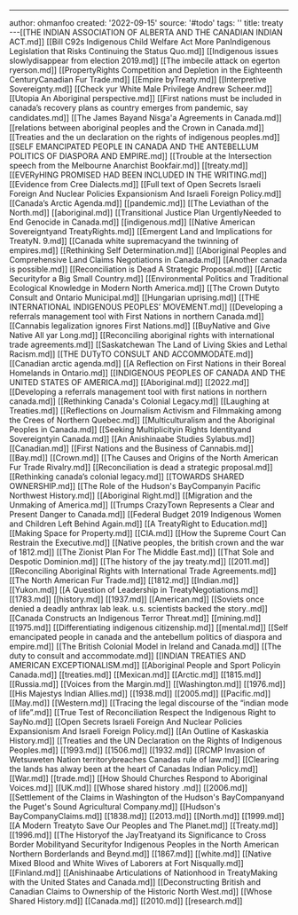 ---
author: ohmanfoo
created: '2022-09-15'
source: '#todo'
tags: ''
title: treaty
---[[THE INDIAN ASSOCIATION OF ALBERTA AND THE CANADIAN INDIAN ACT.md]]
[[Bill C92s Indigenous Child Welfare Act More PanIndigenous Legislation that Risks Continuing the Status Quo.md]]
[[Indigenous issues slowlydisappear from election 2019.md]]
[[The imbecile attack on egerton ryerson.md]]
[[PropertyRights Competition and Depletion in the Eighteenth CenturyCanadian Fur Trade.md]]
[[Empire byTreaty.md]]
[[Interpretive Sovereignty.md]]
[[Check yur White Male Privilege Andrew Scheer.md]]
[[Utopia An Aboriginal perspective.md]]
[[First nations must be included in canada’s recovery plans as country emerges from pandemic, say candidates.md]]
[[The James Bayand Nisg̲a'a Agreements in Canada.md]]
[[relations between aboriginal peoples and the Crown in Canada.md]]
[[Treaties and the un declaration on the rights of indigenous peoples.md]]
[[SELF EMANCIPATED PEOPLE IN CANADA AND THE ANTEBELLUM POLITICS OF DIASPORA AND EMPIRE.md]]
[[Trouble at the Intersection speech from the Melbourne Anarchist Bookfair.md]]
[[treaty.md]]
[[EVERyHING PROMISED HAD BEEN INCLUDED IN THE WRITING.md]]
[[Evidence from Cree Dialects.md]]
[[Full text of Open Secrets Israeli Foreign And Nuclear Policies Expansionism And Israeli Foreign Policy.md]]
[[Canada’s Arctic Agenda.md]]
[[pandemic.md]]
[[The Leviathan of the North.md]]
[[aboriginal.md]]
[[Transitional Justice Plan UrgentlyNeeded to End Genocide in Canada.md]]
[[indigenous.md]]
[[Native American Sovereigntyand TreatyRights.md]]
[[Emergent Land and Implications for TreatyN. 9.md]]
[[Canada white supremacyand the twinning of empires.md]]
[[Rethinking Self Determination.md]]
[[Aboriginal Peoples and Comprehensive Land Claims Negotiations in Canada.md]]
[[Another canada is possible.md]]
[[Reconciliation is Dead A Strategic Proposal.md]]
[[Arctic Securityfor a Big Small Country.md]]
[[Environmental Politics and Traditional Ecological Knowledge in Modern North America.md]]
[[The Crown Dutyto Consult and Ontario Municipal.md]]
[[Hungarian uprising.md]]
[[THE INTERNATIONAL INDIGENOUS PEOPLES’ MOVEMENT.md]]
[[Developing a referrals management tool with First Nations in northern Canada.md]]
[[Cannabis legalization ignores First Nations.md]]
[[BuyNative and Give Native All yar Long.md]]
[[Reconciling aboriginal rights with international trade agreements.md]]
[[Saskatchewan The Land of Living Skies and Lethal Racism.md]]
[[THE DUTyTO CONSULT AND ACCOMMODATE.md]]
[[Canadian arctic agenda.md]]
[[A Reflection on First Nations in their Boreal Homelands in Ontario.md]]
[[INDIGENOUS PEOPLES OF CANADA AND THE UNITED STATES OF AMERICA.md]]
[[Aboriginal.md]]
[[2022.md]]
[[Developing a referrals management tool with first nations in northern canada.md]]
[[Rethinking Canada's Colonial Legacy.md]]
[[Laughing at Treaties.md]]
[[Reflections on Journalism Activism and Filmmaking among the Crees of Northern Quebec.md]]
[[Multiculturalism and the Aboriginal Peoples in Canada.md]]
[[Seeking Multiplicityin Rights Identityand Sovereigntyin Canada.md]]
[[An Anishinaabe Studies Sylabus.md]]
[[Canadian.md]]
[[First Nations and the Business of Cannabis.md]]
[[Bay.md]]
[[Crown.md]]
[[The Causes and Origins of the North American Fur Trade Rivalry.md]]
[[Reconciliation is dead a strategic proposal.md]]
[[Rethinking canada’s colonial legacy.md]]
[[TOWARDS SHARED OWNERSHIP.md]]
[[The Role of the Hudson's BayCompanyin Pacific Northwest History.md]]
[[Aboriginal Right.md]]
[[Migration and the Unmaking of America.md]]
[[Trumps CrazyTown Represents a Clear and Present Danger to Canada.md]]
[[Federal Budget 2019 Indigenous Women and Children Left Behind Again.md]]
[[A TreatyRight to Education.md]]
[[Making Space for Property.md]]
[[CIA.md]]
[[How the Supreme Court Can Restrain the Executive.md]]
[[Native peoples, the british crown and the war of 1812.md]]
[[The Zionist Plan For The Middle East.md]]
[[That Sole and Despotic Dominion.md]]
[[The history of the jay treaty.md]]
[[2011.md]]
[[Reconciling Aboriginal Rights with International Trade Agreements.md]]
[[The North American Fur Trade.md]]
[[1812.md]]
[[Indian.md]]
[[Yukon.md]]
[[A Question of Leadership in TreatyNegotiations.md]]
[[1783.md]]
[[history.md]]
[[1937.md]]
[[American.md]]
[[Soviets once denied a deadly anthrax lab leak. u.s. scientists backed the story..md]]
[[Canada Constructs an Indigenous Terror Threat.md]]
[[mining.md]]
[[1975.md]]
[[Differentiating indigenous citizenship.md]]
[[mental.md]]
[[Self emancipated people in canada and the antebellum politics of diaspora and empire.md]]
[[The British Colonial Model in Ireland and Canada.md]]
[[The duty to consult and accommodate.md]]
[[INDIAN TREATIES AND AMERICAN EXCEPTIONALISM.md]]
[[Aboriginal People and Sport Policyin Canada.md]]
[[treaties.md]]
[[Mexican.md]]
[[Arctic.md]]
[[1815.md]]
[[Russia.md]]
[[Voices from the Margin.md]]
[[Washington.md]]
[[1976.md]]
[[His Majestys Indian Allies.md]]
[[1938.md]]
[[2005.md]]
[[Pacific.md]]
[[May.md]]
[[Western.md]]
[[Tracing the legal discourse of the “indian mode of life”.md]]
[[True Test of Reconciliation Respect the Indigenous Right to SayNo.md]]
[[Open Secrets Israeli Foreign And Nuclear Policies Expansionism And Israeli Foreign Policy.md]]
[[An Outline of Kaskaskia History.md]]
[[Treaties and the UN Declaration on the Rights of Indigenous Peoples.md]]
[[1993.md]]
[[1506.md]]
[[1932.md]]
[[RCMP Invasion of Wetsuweten Nation territorybreaches Canadas rule of law.md]]
[[Clearing the lands has alway been at the heart of Canadas Indian Policy.md]]
[[War.md]]
[[trade.md]]
[[How Should Churches Respond to Aboriginal Voices.md]]
[[UK.md]]
[[Whose shared history .md]]
[[2006.md]]
[[Settlement of the Claims in Washington of the Hudson's BayCompanyand the Puget's Sound Agricultural Company.md]]
[[Hudson's BayCompanyClaims.md]]
[[1838.md]]
[[2013.md]]
[[North.md]]
[[1999.md]]
[[A Modern Treatyto Save Our Peoples and The Planet.md]]
[[Treaty.md]]
[[1996.md]]
[[The Historyof the JayTreatyand its Significance to Cross Border Mobilityand Securityfor Indigenous Peoples in the North American Northern Borderlands and Beynd.md]]
[[1867.md]]
[[white.md]]
[[Native Mixed Blood and White Wives of Laborers at Fort Nisqually.md]]
[[Finland.md]]
[[Anishinaabe Articulations of Nationhood in TreatyMaking with the United States and Canada.md]]
[[Deconstructing British and Canadian Claims to Ownership of the Historic North West.md]]
[[Whose Shared History.md]]
[[Canada.md]]
[[2010.md]]
[[research.md]]
